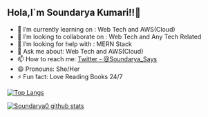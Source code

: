 ## Hola,I`m Soundarya Kumari!!👋

- 🌱 I’m currently learning on : Web Tech and AWS(Cloud)
- 👯 I’m looking to collaborate on : Web Tech and Any Tech Related
- 🤔 I’m looking for help with : MERN Stack
- 💬 Ask me about: Web Tech and AWS(Cloud)
- 📫 How to reach me: [Twitter - @Soundarya_Says](https://twitter.com/Soundarya_Says)
- 😄 Pronouns: She/Her
- ⚡ Fun fact: Love Reading Books 24/7

[![Top Langs](https://github-readme-stats.vercel.app/api/top-langs/?username=Soundarya0)](https://github.com/Soundarya0/github-readme-stats)

[![Soundarya0 github stats](https://github-readme-stats.vercel.app/api?username=Soundarya0)](https://github.com/Soundarya0/github-readme-stats)
 


